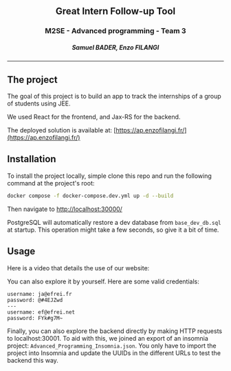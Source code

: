 ## <p align="center">Great Intern Follow-up Tool</p>
### <p align="center">M2SE - Advanced programming - Team 3</p>
##### <p align="center">Samuel BADER, Enzo FILANGI</p>

---

## The project

The goal of this project is to build an app to track the internships of a group of students using JEE.

We used React for the frontend, and Jax-RS for the backend.

The deployed solution is available at: [https://ap.enzofilangi.fr/](https://ap.enzofilangi.fr/)

## Installation

To install the project locally, simple clone this repo and run the following command at the project's root:
```Bash
docker compose -f docker-compose.dev.yml up -d --build
```

Then navigate to [http://localhost:30000/](http://localhost:30000/)

PostgreSQL will automatically restore a dev database from `base_dev_db.sql` at startup. This operation might take a few seconds, so give it a bit of time.

## Usage

Here is a video that details the use of our website: 

You can also explore it by yourself. Here are some valid credentials:
```
username: ja@efrei.fr
password: @#4EJZwd
---
username: ef@efrei.net
password: FYk#g7M~
```

Finally, you can also explore the backend directly by making HTTP requests to localhost:30001. To aid with this, we joined an export of an insomnia project: `Advanced_Programming_Insomnia.json`. You only have to import the project into Insomnia and update the UUIDs in the different URLs to test the backend this way.
